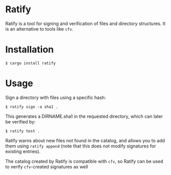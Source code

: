 # Ratify

Ratify is a tool for signing and verification of files and directory structures. It is an alternative to tools like `cfv`.

# Installation

```
$ cargo install ratify
```

# Usage

Sign a directory with files using a specific hash:

```
$ ratify sign -a sha1 .
```

This generates a DIRNAME.sha1 in the requested directory, which can later be verified by:

```
$ ratify test .
```

Ratify warns about new files not found in the catalog, and allows you to add them using `ratify append` (note that this does not modify signatures for existing entries).

The catalog created by Ratify is compatible with `cfv`, so Ratify can be used to verify `cfv`-created signatures as well